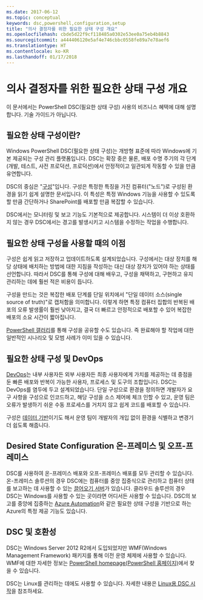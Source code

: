 ```yaml
---
ms.date: 2017-06-12
ms.topic: conceptual
keywords: dsc,powershell,configuration,setup
title: "의사 결정자를 위한 필요한 상태 구성 개요"
ms.openlocfilehash: cbde5d22f9cf118485a0302e53ee0a75eb4b8843
ms.sourcegitcommit: a444406120e5af4e746cbbc0558fe89a7e78aef6
ms.translationtype: HT
ms.contentlocale: ko-KR
ms.lasthandoff: 01/17/2018
---
```

# <a name="desired-state-configuration-overview-for-decision-makers"></a>의사 결정자를 위한 필요한 상태 구성 개요

이 문서에서는 PowerShell DSC(필요한 상태 구성) 사용의 비즈니스 혜택에 대해 설명합니다. 기술 가이드가 아닙니다.

## <a name="what-is-desired-state-configuration"></a>필요한 상태 구성이란?

Windows PowerShell DSC(필요한 상태 구성)는 개방형 표준에 따라 Windows에 기본 제공되는 구성 관리 플랫폼입니다. DSC는 확장 중은 물론, 배포 수명 주기의 각 단계(개발, 테스트, 사전 프로덕션, 프로덕션)에서 안정적이고 일관되게 작동할 수 있을 만큼 유연합니다. 

DSC의 중심은 "[구성](https://msdn.microsoft.com/en-us/powershell/dsc/configurations)"입니다.
구성은 특정한 특징을 가진 컴퓨터("노드")로 구성된 환경을 읽기 쉽게 설명한 문서입니다. 이 특성은 특정 Windows 기능을 사용할 수 있도록 할 만큼 간단하거나 SharePoint를 배포할 만큼 복잡할 수 있습니다. 

DSC에서는 모니터링 및 보고 기능도 기본적으로 제공합니다. 시스템이 더 이상 호환하지 않는 경우 DSC에서는 경고를 발생시키고 시스템을 수정하는 작업을 수행합니다. 

## <a name="benefits-of-using-desired-state-configuration"></a>필요한 상태 구성을 사용할 때의 이점

구성은 쉽게 읽고 저장하고 업데이트하도록 설계되었습니다. 구성에서는 대상 장치를 해당 상태에 배치하는 방법에 대한 지침을 작성하는 대신 대상 장치가 있어야 하는 상태를 선언합니다. 따라서 DSC를 통해 구성에 대해 배우고, 구성을 채택하고, 구현하고 유지 관리하는 데에 훨씬 적은 비용이 듭니다. 

구성을 만드는 것은 복잡한 배포 단계를 단일 위치에서 "단일 데이터 소스(single source of truth)"로 캡처함을 의미합니다. 이렇게 하면 특정 컴퓨터 집합의 반복된 배포의 오류 발생률이 훨씬 낮아지고, 결국 더 빠르고 안정적으로 배포할 수 있어 복잡한 배포의 소요 시간이 짧아집니다.

[PowerShell 갤러리](https://powershellgallery.com)를 통해 구성을 공유할 수도 있습니다. 즉 완료해야 할 작업에 대한 일반적인 시나리오 및 모범 사례가 이미 있을 수 있습니다.


## <a name="desired-state-configuration-and-devops"></a>필요한 상태 구성 및 DevOps

[DevOps](http://blogs.technet.com/b/ashleymcglone/archive/2015/11/20/devops-for-n00bs-ie-windows-people.aspx)는 내부 사용자든 외부 사용자든 최종 사용자에게 가치를 제공하는 데 중점을 둔 빠른 배포와 반복이 가능한 사용자, 프로세스 및 도구의 조합입니다. DSC는 DevOps를 염두에 두고 설계되었습니다. 단일 구성으로 환경을 정의하면 개발자가 요구 사항을 구성으로 인코드하고, 해당 구성을 소스 제어에 체크 인할 수 있고, 운영 팀은 오류가 발생하기 쉬운 수동 프로세스를 거치지 않고 쉽게 코드를 배포할 수 있습니다. 

구성은 [데이터 기반](https://msdn.microsoft.com/en-us/powershell/dsc/configdata)이기도 해서 운영 팀이 개발자의 개입 없이 환경을 식별하고 변경기 더 쉽도록 해줍니다. 

## <a name="desired-state-configuration-on--and-off-premises"></a>Desired State Configuration 온-프레미스 및 오프-프레미스

DSC를 사용하여 온-프레미스 배포와 오프-프레미스 배포를 모두 관리할 수 있습니다. 온-프레미스 솔루션의 경우 DSC에는 컴퓨터를 중앙 집중식으로 관리하고 컴퓨터 상태를 보고하는 데 사용할 수 있는 [끌어오기 서버](https://msdn.microsoft.com/en-us/powershell/dsc/pullserver)가 있습니다. 클라우드 솔루션의 경우 DSC는 Windows를 사용할 수 있는 곳이라면 어디서든 사용할 수 있습니다. DSC의 보고를 중앙에 집중하는 [Azure Automation](https://azure.microsoft.com/en-us/documentation/services/automation/)와 같은 필요한 상태 구성을 기반으로 하는 Azure의 특정 제공 기능도 있습니다. 

## <a name="dsc-and-compatibility"></a>DSC 및 호환성

DSC는 Windows Server 2012 R2에서 도입되었지만 WMF(Windows Management Framework) 패키지를 통해 이전 운영 체제에 사용할 수 있습니다. WMF에 대한 자세한 정보는 [PowerShell homepage(PowerShell 홈페이지)](https://msdn.microsoft.com/en-us/powershell/)에서 찾을 수 있습니다. 

DSC는 Linux를 관리하는 데에도 사용할 수 있습니다. 자세한 내용은 [Linux용 DSC 시작](https://msdn.microsoft.com/en-us/powershell/dsc/lnxgettingstarted)을 참조하세요.

